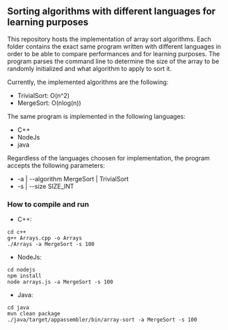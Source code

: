 ## Sorting algorithms with different languages for learning purposes

This repository hosts the implementation of array sort algorithms. Each folder contains the exact same program written with
different languages in order to be able to compare performances and for learning purposes. The program parses the command line
to determine the size of the array to be randomly initialized and what algorithm to apply to sort it.  

Currently, the implemented algorithms are the following:
- TrivialSort: O(n^2)
- MergeSort: O(nlog(n))

The same program is implemented in the following languages:
- C++
- NodeJs
- java

Regardless of the languages choosen for implementation, the program accepts the following parameters:
- -a | --algorithm MergeSort | TrivialSort
- -s | --size SIZE_INT

### How to compile and run
- C++: 
```
cd c++
g++ Arrays.cpp -o Arrays
./Arrays -a MergeSort -s 100
```
- NodeJs: 
```
cd nodejs
npm install
node arrays.js -a MergeSort -s 100
```
- Java: 
```
cd java
mvn clean package
./java/target/appassembler/bin/array-sort -a MergeSort -s 100
```

